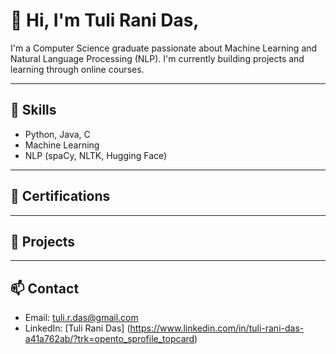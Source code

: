 # 👋 Hi, I'm Tuli Rani Das,

I'm a Computer Science graduate passionate about Machine Learning and Natural Language Processing (NLP). I'm currently building projects and learning through online courses.

---

## 🚀 Skills
- Python, Java, C
- Machine Learning
- NLP (spaCy, NLTK, Hugging Face)
---

## 📜 Certifications

---

## 📂 Projects

---

## 📫 Contact
- Email: tuli.r.das@gmail.com 
- LinkedIn: [Tuli Rani Das] (https://www.linkedin.com/in/tuli-rani-das-a41a762ab/?trk=opento_sprofile_topcard)
